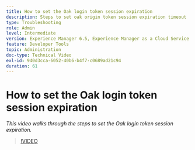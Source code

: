 ```yaml
---
title: How to set the Oak login token session expiration
description: Steps to set oak origin token session expiration timeout
type: Troubleshooting
role: Admin
level: Intermediate
version: Experience Manager 6.5, Experience Manager as a Cloud Service
feature: Developer Tools
topic: Administration
doc-type: Technical Video
exl-id: 940d3cca-6052-40b6-b4f7-c0689ad21c94
duration: 61
---
```

# How to set the Oak login token session expiration

*This video walks through the steps to set the Oak login token session expiration.*

>[!VIDEO](https://video.tv.adobe.com/v/335468?quality=12&learn=on)
